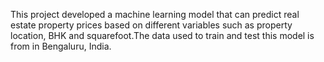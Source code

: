 This project developed a machine learning model that can predict real estate property prices based on different variables such as property location, BHK and squarefoot.The data used to train and test this model is from in Bengaluru, India.
